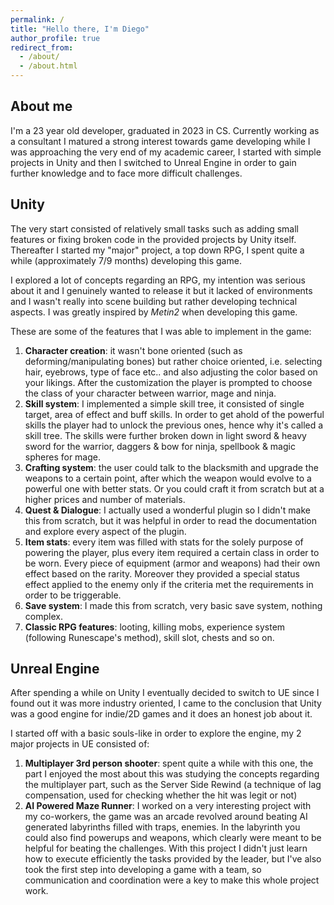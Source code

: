 ```yaml
---
permalink: /
title: "Hello there, I'm Diego"
author_profile: true
redirect_from: 
  - /about/
  - /about.html
---
```



About me 
------
I'm a 23 year old developer, graduated in 2023 in CS. Currently working as a consultant I matured a strong interest towards game developing while I was approaching the very end of my academic career, I started with simple projects in Unity and then I switched to Unreal Engine in order to gain further knowledge and to face more difficult challenges.

Unity 
------
The very start consisted of relatively small tasks such as adding small features or fixing broken code in the provided projects by Unity itself. Thereafter I started my "major" project, a top down RPG, I spent quite a while (approximately 7/9 months) developing this game.

I explored a lot of concepts regarding an RPG, my intention was serious about it and I genuinely wanted to release it but it lacked of environments and I wasn't really into scene building but rather developing technical aspects. I was greatly inspired by *Metin2* when developing this game.

These are some of the features that I was able to implement in the game:
1. **Character creation**: it wasn't bone oriented (such as deforming/manipulating bones) but rather choice oriented, i.e. selecting hair, eyebrows, type of face etc.. and also adjusting the color based on your likings. After the customization the player is prompted to choose the class of your character between warrior, mage and ninja.
1. **Skill system**: I implemented a simple skill tree, it consisted of single target, area of effect and buff skills. In order to get ahold of the powerful skills the player had to unlock the previous ones, hence why it's called a skill tree. The skills were further broken down in light sword & heavy sword for the warrior, daggers & bow for ninja, spellbook & magic spheres for mage.
1. **Crafting system**: the user could talk to the blacksmith and upgrade the weapons to a certain point, after which the weapon would evolve to a powerful one with better stats. Or you could craft it from scratch but at a higher prices and number of materials.
1. **Quest & Dialogue**: I actually used a wonderful plugin so I didn't make this from scratch, but it was helpful in order to read the documentation and explore every aspect of the plugin.
1. **Item stats**: every item was filled with stats for the solely purpose of powering the player, plus every item required a certain class in order to be worn. Every piece of equipment (armor and weapons) had their own effect based on the rarity. Moreover they provided a special status effect applied to the enemy only if the criteria met the requirements in order to be triggerable.
1. **Save system**: I made this from scratch, very basic save system, nothing complex.
1. **Classic RPG features**: looting, killing mobs, experience system (following Runescape's method), skill slot, chests and so on.

Unreal Engine
------
After spending a while on Unity I eventually decided to switch to UE since I found out it was more industry oriented, I came to the conclusion that Unity was a good engine for indie/2D games and it does an honest job about it.

I started off with a basic souls-like in order to explore the engine, my 2 major projects in UE consisted of:
1. **Multiplayer 3rd person shooter**: spent quite a while with this one, the part I enjoyed the most about this was studying the concepts regarding the multiplayer part, such as the Server Side Rewind (a technique of lag compensation, used for checking whether the hit was legit or not)
1. **AI Powered Maze Runner**: I worked on a very interesting project with my co-workers, the game was an arcade revolved around beating AI generated labyrinths filled with traps, enemies. In the labyrinth you could also find powerups and weapons, which clearly were meant to be helpful for beating the challenges. With this project I didn't just learn how to execute efficiently the tasks provided by the leader, but I've also took the first step into developing a game with a team, so communication and coordination were a key to make this whole project work.